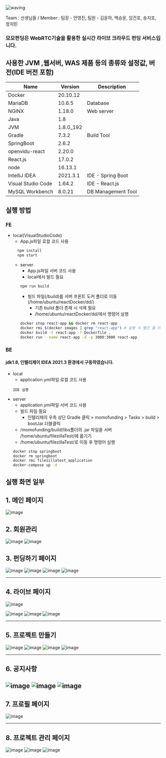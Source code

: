 ![waving](https://capsule-render.vercel.app/api?type=waving&height=200&text=✨모모펀딩✨&fontAlign=50&fontAlignY=40&color=gradient)


Team : 선생님들 / Member : 팀장 - 안영진, 팀원 - 김윤하, 백승윤, 임건호, 송지호, 정지민

### 모모펀딩은 WebRTC기술을 활용한 실시간 라이브 크라우드 펀딩 서비스입니다.

## 사용한 JVM ,웹서버, WAS 제품 등의 종류와 설정값, 버전(IDE 버전 포함)
| Name               | Version       | Description                |
| ------------------ | ------------- | -------------------------- |
| Docker             | 20.10.12      |                            |
| MariaDB            | 10.6.5        | Database                   |
| NGINX              | 1.18.0        | Web server                 |
| Java               | 1.8           |                            |
| JVM                | 1.8.0_192     |                            |
| Gradle             | 7.3.2         | Build Tool                 |
| SpringBoot         | 2.6.2         |                            |
| openvidu-react     | 2.20.0        |                            |
| React.js           | 17.0.2        |                            |
| node               | 16.13.1       |                            |
| IntelliJ IDEA      | 2021.3.1      | IDE - Spring Boot          |
| Visual Studio Code | 1.64.2        | IDE - React.js             |
| MySQL Workbench    | 8.0.21        | DB Management Tool         |

## 실행 방법
### FE
* local(VisualStudioCode)
    * App.js파일 로컬 코드 사용
  ```bash
    npm install
    npm start
  ```
  * server
    * App.js파일 서버 코드 사용
    * local에서 빌드 필요
    ```bash
    npm run build
    ```
    * 빌드 파일(/build)를 서버 프론트 도커 폴더로 이동(/home/ubuntu/reactDocker/dd/)
      * 기존 build 폴더 존재 시 삭제 필요
      * /home/ubuntu/reactDocker/dd/에서 명령어 실행
    ```bash
    docker stop react-app && docker rm react-app
    docker rmi $(docker images | grep "react-app") # 실행 시 빨간 줄 뜨면 한번 더 입력
    docker build -t react-app -f Dockerfile .
    docker run --name react-app -d -p 3000:3000 react-app
    ```

### BE
#### jdk1.8, 인텔리제이 IDEA 2021.3 환경에서 구동하였습니다.
* local
    * application.yml파일 로컬 코드 사용
    ```
    IDE 실행
    ```
* server
    * application.yml파일 서버 코드 사용
    * 빌드 파일 필요
      * 인텔리제이 우측 상단 Gradle 클릭 > momofunding > Tasks > build > bootJar 더블클릭
    * /momofunding/build/libs폴더의 .jar 파일을 서버 /home/ubuntu/filezillaTest/에 옮기기
    * /home/ubuntu/filezillaTest/로 이동 후 명령어 실행
    ```bash
    docker stop springboot
    docker rm springboot
    docker rmi filezillatest_application
    docker-compose up -d
    ```

## 실행 화면 일부
## **1. 메인 페이지**
![image](/uploads/5771f1569f1c02fbef7133e6def3d6d4/image.png)

## **2. 회원관리**
![image](/uploads/9fbac695f3c14f82d465f93e339ee206/image.png)
![image](/uploads/c9226c5dd66e07d64b33a4fa055f1325/image.png)

## **3. 펀딩하기 페이지**
![image](/uploads/10e538e42279264e08a8a5f8b40e1ca9/image.png)
![image](/uploads/93a72b3934295bd964477bd084cc0908/image.png)
![image](/uploads/75503a689b79c4dd535414828f3ec30b/image.png)
![image](/uploads/9fb93e9c3a78f7db163f5cc2858ef523/image.png)

---

## **4. 라이브 페이지**
![image](/uploads/fedd3282c65ba31be83000dff00d1398/image.png)
<!-- ![image](/uploads/fbb48187854c3e2899207209b8ba600d/image.png) -->
![image](/uploads/54e37f200e4ab6dae098c99a41be03e9/image.png)
![image](/uploads/3fe68d7d1197279d71e66f786e000f1a/image.png)
![image](/uploads/c19a04a276e7f73a058fa7bbfbb64f28/image.png)

---

## **5. 프로젝트 만들기**
![image](/uploads/66e71ec640e1eef3b7b566e7057a55c5/image.png)
![image](/uploads/73a63da0561146aff6fb9f7813fd525f/image.png)
![image](/uploads/b28b684faabd097cbe6558ef23c1dbc4/image.png)
![image](/uploads/03e9019fa818a5733bea266e7ba53f07/image.png)

---

## **6. 공지사항**
![image](/uploads/03a2b16549dec8204303e3481f0bc01f/image.png)
![image](/uploads/86af2cc800c8ca3a6487832b0e4064f9/image.png)
![image](/uploads/8a098dc8d0c92211aab424211b62f0b6/image.png)
---

## **7. 프로필 페이지**
![image](/uploads/2e9fd79302e285a035a35f0af25766c7/image.png)

---

## **8. 프로젝트 관리 페이지**
![image](/uploads/7197e6b83cdb5a71a91eabb292136683/image.png)
![image](/uploads/427664c32e8d60017862e7fc302183fd/image.png)
![image](/uploads/1f641e4de2000b88392f3754a84f0b1a/image.png)
